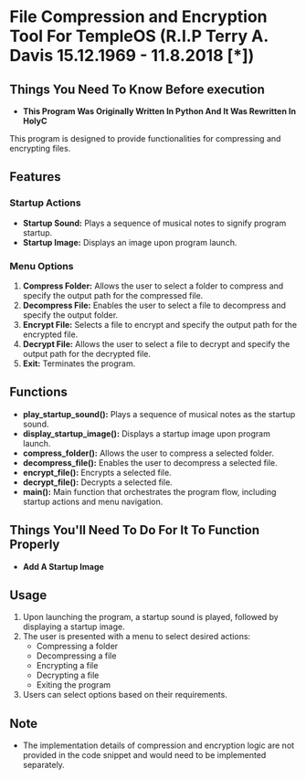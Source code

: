 # File Compression and Encryption Tool For TempleOS (R.I.P Terry A. Davis 15.12.1969 - 11.8.2018 [*])

## Things You Need To Know Before execution

- **This Program Was Originally Written In Python And It Was Rewritten In HolyC**

This program is designed to provide functionalities for compressing and encrypting files.

## Features

### Startup Actions

- **Startup Sound:** Plays a sequence of musical notes to signify program startup.
- **Startup Image:** Displays an image upon program launch.

### Menu Options

1. **Compress Folder:** Allows the user to select a folder to compress and specify the output path for the compressed file.
2. **Decompress File:** Enables the user to select a file to decompress and specify the output folder.
3. **Encrypt File:** Selects a file to encrypt and specify the output path for the encrypted file.
4. **Decrypt File:** Allows the user to select a file to decrypt and specify the output path for the decrypted file.
5. **Exit:** Terminates the program.

## Functions

- **play_startup_sound():** Plays a sequence of musical notes as the startup sound.
- **display_startup_image():** Displays a startup image upon program launch.
- **compress_folder():** Allows the user to compress a selected folder.
- **decompress_file():** Enables the user to decompress a selected file.
- **encrypt_file():** Encrypts a selected file.
- **decrypt_file():** Decrypts a selected file.
- **main():** Main function that orchestrates the program flow, including startup actions and menu navigation.

## Things You'll Need To Do For It To Function Properly

- **Add A Startup Image**

## Usage

1. Upon launching the program, a startup sound is played, followed by displaying a startup image.
2. The user is presented with a menu to select desired actions:
   - Compressing a folder
   - Decompressing a file
   - Encrypting a file
   - Decrypting a file
   - Exiting the program
3. Users can select options based on their requirements.

## Note

- The implementation details of compression and encryption logic are not provided in the code snippet and would need to be implemented separately.

